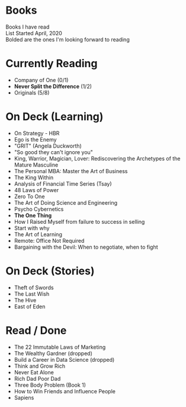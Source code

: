 # Books
Books I have read  
List Started April, 2020  
Bolded are the ones I'm looking forward to reading  

# Currently Reading 
- Company of One (0/1)
- **Never Split the Difference** (1/2)
- Originals (5/8)

# On Deck (Learning)
- On Strategy - HBR
- Ego is the Enemy
- "GRIT" (Angela Duckworth)
- "So good they can't ignore you"
- King, Warrior, Magician, Lover: Rediscovering the Archetypes of the Mature Masculine 
- The Personal MBA: Master the Art of Business
- The King Within
- Analysis of Financial Time Series (Tsay)
- 48 Laws of Power
- Zero To One
- The Art of Doing Science and Engineering
- Psycho Cybernetics
- **The One Thing**
- How I Raised Myself from failure to success in selling
- Start with why
- The Art of Learning
- Remote: Office Not Required
- Bargaining with the Devil: When to negotiate, when to fight


# On Deck (Stories)
- Theft of Swords
- The Last Wish
- The Hive
- East of Eden


# Read / Done
- The 22 Immutable Laws of Marketing
- The Wealthy Gardner (dropped)
- Build a Career in Data Science (dropped)
- Think and Grow Rich
- Never Eat Alone
- Rich Dad Poor Dad
- Three Body Problem (Book 1)
- How to Win Friends and Influence People
- Sapiens


